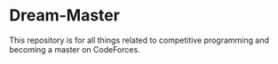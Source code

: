 # Dream-Master
This repository is for all things related to competitive programming and becoming a master on CodeForces.
